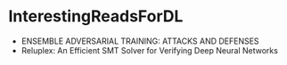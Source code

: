 # InterestingReadsForDL

- ENSEMBLE ADVERSARIAL TRAINING:
ATTACKS AND DEFENSES
- Reluplex: An Efficient SMT Solver for Verifying
Deep Neural Networks
